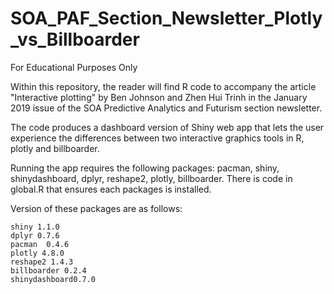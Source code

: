 # SOA_PAF_Section_Newsletter_Plotly_vs_Billboarder

For Educational Purposes Only

Within this repository, the reader will find R code to accompany the article "Interactive plotting" by Ben Johnson and Zhen Hui Trinh in the January 2019 issue of the SOA Predictive Analytics and Futurism section newsletter.

The code produces a dashboard version of Shiny web app that lets the user experience the differences between two interactive graphics tools in R, plotly and billboarder.

Running the app requires the following packages: pacman, shiny, shinydashboard, dplyr, reshape2, plotly, billboarder. There is code in global.R that ensures each packages is installed.

Version of these packages are as follows:
    
    shiny 1.1.0 
    dplyr 0.7.6   
    pacman  0.4.6
    plotly 4.8.0         
    reshape2 1.4.3          
    billboarder 0.2.4    
    shinydashboard0.7.0             
